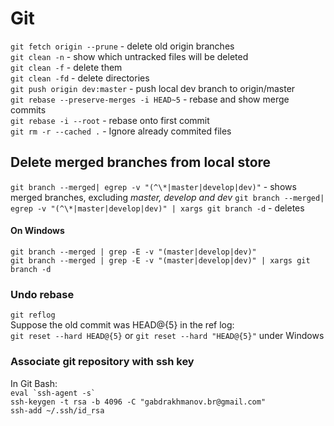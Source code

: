 # Git

`git fetch origin --prune` - delete old origin branches  
`git clean -n` - show which untracked files will be deleted  
`git clean -f` - delete them  
`git clean -fd` - delete directories  
`git push origin dev:master` - push local dev branch to origin/master  
`git rebase --preserve-merges -i HEAD~5` - rebase and show merge commits  
`git rebase -i --root` - rebase onto first commit  
`git rm -r --cached .` - Ignore already commited files

## Delete merged branches from local store

`git branch --merged| egrep -v "(^\*|master|develop|dev)"` - shows merged branches, excluding _master, develop and dev_
`git branch --merged| egrep -v "(^\*|master|develop|dev)" | xargs git branch -d` - deletes

#### On Windows

`git branch --merged | grep -E -v "(master|develop|dev)"`  
`git branch --merged | grep -E -v "(master|develop|dev)" | xargs git branch -d`

### Undo rebase

`git reflog`  
Suppose the old commit was HEAD@{5} in the ref log:  
`git reset --hard HEAD@{5}` or `git reset --hard "HEAD@{5}"` under Windows

### Associate git repository with ssh key

In Git Bash:  
`` eval `ssh-agent -s`  ``  
`ssh-keygen -t rsa -b 4096 -C "gabdrakhmanov.br@gmail.com"`  
`ssh-add ~/.ssh/id_rsa`
